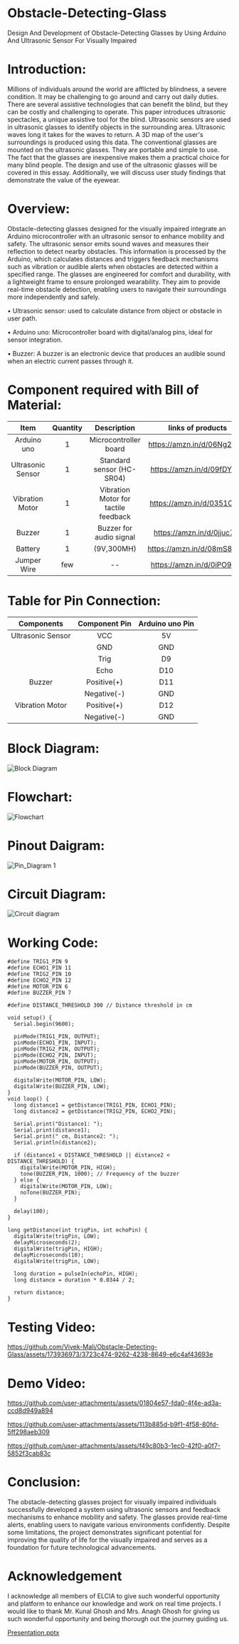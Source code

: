 # Obstacle-Detecting-Glass
Design And Development of Obstacle-Detecting Glasses by Using Arduino And Ultrasonic Sensor For Visually Impaired

# Introduction:

Millions of individuals around the world are afflicted by blindness, a severe condition. It may be challenging to go around and carry out daily duties. There are several assistive technologies that can benefit the blind, but they can be costly and challenging to operate. This paper introduces ultrasonic spectacles, a unique assistive tool for the blind. Ultrasonic sensors are used in ultrasonic glasses to identify objects in the surrounding area. Ultrasonic waves long it takes for the waves to return. A 3D map of the user's surroundings is produced using this data. The conventional glasses are mounted on the ultrasonic glasses. They are portable and simple to use. The fact that the glasses are inexpensive makes them a practical choice for many blind people. The design and use of the ultrasonic glasses will be covered in this essay. Additionally, we will discuss user study findings that demonstrate the value of the eyewear.

# Overview:

Obstacle-detecting glasses designed for the visually impaired integrate an Arduino microcontroller with an ultrasonic sensor to enhance mobility and safety. The ultrasonic sensor emits sound waves and measures their reflection to detect nearby obstacles. This information is processed by the Arduino, which calculates distances and triggers feedback mechanisms such as vibration or audible alerts when obstacles are detected within a specified range. The glasses are engineered for comfort and durability, with a lightweight frame to ensure prolonged wearability. They aim to provide real-time obstacle detection, enabling users to navigate their surroundings more independently and safely.

•	Ultrasonic sensor: used to calculate distance from object or obstacle in user path.

•	Arduino uno: Microcontroller board with digital/analog pins, ideal for sensor integration.

•	Buzzer: A buzzer is an electronic device that produces an audible sound when an electric current passes through it.

# Component required with Bill of Material:

| Item              | Quantity    | Description                          |    links of products        | 
| :---:             | :---:       | :---:                                | :---:                       |
| Arduino uno       | 1           | Microcontroller board                |  https://amzn.in/d/06Ng27mP |
| Ultrasonic Sensor | 1           | Standard sensor (HC-SR04)            | https://amzn.in/d/09fDYpCs  |
| Vibration Motor   | 1           | Vibration Motor for tactile feedback | https://amzn.in/d/0351O0Iw  |
| Buzzer            | 1           |  Buzzer for audio signal             | https://amzn.in/d/0jjuc7f8  | 
| Battery           | 1           | (9V,300MH)                           | https://amzn.in/d/08mS8YMR  | 
| Jumper Wire       | few         | --                                   | https://amzn.in/d/0iPO9ODt  |

# Table for Pin Connection:               

| Components                        | Component Pin             | Arduino uno Pin                      |                             
| :---:                             | :---:                     | :---:                                |
| Ultrasonic Sensor                 | VCC                       | 5V                                   | 
|                                   | GND                       | GND                                  | 
|                                   | Trig                      | D9                                   | 
|                                   | Echo                      | D10                                  | 
| Buzzer                            | Positive(+)               | D11                                  | 
|                                   | Negative(-)               | GND                                  | 
| Vibration Motor                   | Positive(+)               | D12                                  | 
|                                   | Negative(-)               | GND                                  | 

# Block Diagram:
![Block Diagram](https://github.com/user-attachments/assets/6df9e47d-7f3e-4cf1-bcc5-7a9057f4e24e)

# Flowchart:
![Flowchart](https://github.com/Vivek-Mali/Obstacle-Detecting-Glass/assets/173936973/f51e248c-4cb0-439c-9e5a-f0a537ed3e39)

# Pinout Daigram:

![Pin_Diagram 1](https://github.com/user-attachments/assets/584f0147-0636-480e-b95a-4f7dc4b6e4fd)

# Circuit Diagram:
![Circuit diagram](https://github.com/user-attachments/assets/cd25b246-43e9-4cd4-88b1-60d3e83f2c75)


# Working Code:
```
#define TRIG1_PIN 9
#define ECHO1_PIN 11
#define TRIG2_PIN 10
#define ECHO2_PIN 12
#define MOTOR_PIN 6
#define BUZZER_PIN 7

#define DISTANCE_THRESHOLD 300 // Distance threshold in cm

void setup() {
  Serial.begin(9600);

  pinMode(TRIG1_PIN, OUTPUT);
  pinMode(ECHO1_PIN, INPUT);
  pinMode(TRIG2_PIN, OUTPUT);
  pinMode(ECHO2_PIN, INPUT);
  pinMode(MOTOR_PIN, OUTPUT);
  pinMode(BUZZER_PIN, OUTPUT);

  digitalWrite(MOTOR_PIN, LOW);
  digitalWrite(BUZZER_PIN, LOW);
}
void loop() {
  long distance1 = getDistance(TRIG1_PIN, ECHO1_PIN);
  long distance2 = getDistance(TRIG2_PIN, ECHO2_PIN);

  Serial.print("Distance1: ");
  Serial.print(distance1);
  Serial.print(" cm, Distance2: ");
  Serial.println(distance2);

  if (distance1 < DISTANCE_THRESHOLD || distance2 < DISTANCE_THRESHOLD) {
    digitalWrite(MOTOR_PIN, HIGH);
    tone(BUZZER_PIN, 1000); // Frequency of the buzzer
  } else {
    digitalWrite(MOTOR_PIN, LOW);
    noTone(BUZZER_PIN);
  }

  delay(100);
}

long getDistance(int trigPin, int echoPin) {
  digitalWrite(trigPin, LOW);
  delayMicroseconds(2);
  digitalWrite(trigPin, HIGH);
  delayMicroseconds(10);
  digitalWrite(trigPin, LOW);
  
  long duration = pulseIn(echoPin, HIGH);
  long distance = duration * 0.0344 / 2;

  return distance;
}
```
# Testing Video:
https://github.com/Vivek-Mali/Obstacle-Detecting-Glass/assets/173936973/3723c474-9262-4238-8649-e6c4af43693e

# Demo Video:


https://github.com/user-attachments/assets/01804e57-fda0-4f4e-ad3a-ccd8d949a894



https://github.com/user-attachments/assets/113b885d-b9f1-4f58-80fd-5ff298aeb309


https://github.com/user-attachments/assets/f49c80b3-1ec0-42f0-a0f7-5852f3cab83c


# Conclusion:

The obstacle-detecting glasses project for visually impaired individuals successfully developed a system using ultrasonic sensors and feedback mechanisms to enhance mobility and safety. The glasses provide real-time alerts, enabling users to navigate various environments confidently. Despite some limitations, the project demonstrates significant potential for improving the quality of life for the visually impaired and serves as a foundation for future technological advancements.

# Acknowledgement
I acknowledge all members of ELCIA to give such wonderful opportunity and platform to enhance our knowledge and work on real time projects.
I would like to thank Mr. Kunal Ghosh and Mrs. Anagh Ghosh for giving us such wonderful opportunity and being thorough out the journey guiding us.




[Presentation.pptx](https://github.com/user-attachments/files/16202994/Presentation.pptx)


